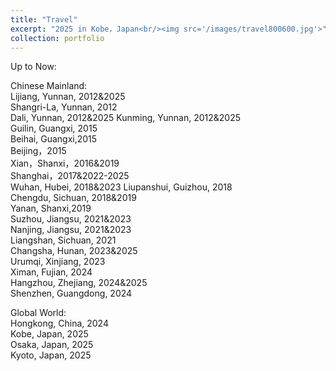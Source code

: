 ```yaml
---
title: "Travel"
excerpt: "2025 in Kobe，Japan<br/><img src='/images/travel800600.jpg'>"
collection: portfolio
---
```


Up to Now: 

Chinese Mainland:  
Lijiang, Yunnan, 2012&2025  
Shangri-La, Yunnan, 2012  
Dali, Yunnan, 2012&2025
Kunming, Yunnan, 2012&2025  
Guilin, Guangxi, 2015  
Beihai, Guangxi,2015  
Beijing，2015  
Xian，Shanxi，2016&2019  
Shanghai，2017&2022-2025  
Wuhan, Hubei, 2018&2023
Liupanshui, Guizhou, 2018  
Chengdu, Sichuan, 2018&2019  
Yanan, Shanxi,2019  
Suzhou, Jiangsu, 2021&2023  
Nanjing, Jiangsu, 2021&2023  
Liangshan, Sichuan, 2021  
Changsha, Hunan, 2023&2025  
Urumqi, Xinjiang, 2023  
Ximan, Fujian, 2024  
Hangzhou, Zhejiang, 2024&2025  
Shenzhen, Guangdong, 2024  

Global World:  
Hongkong, China, 2024  
Kobe, Japan, 2025  
Osaka, Japan, 2025  
Kyoto, Japan, 2025  
